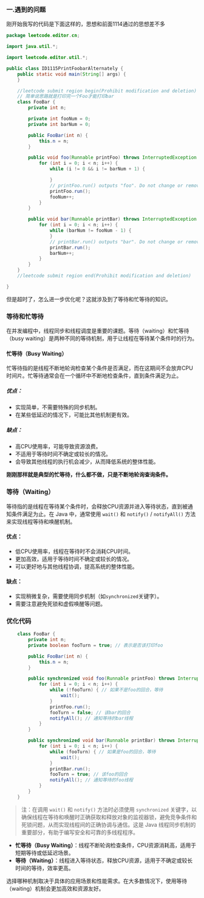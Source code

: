 ### 一.遇到的问题

刚开始我写的代码是下面这样的，思想和前面1114通过的思想差不多

```java
package leetcode.editor.cn;

import java.util.*;

import leetcode.editor.util.*;

public class ID1115PrintFoobarAlternately {
    public static void main(String[] args) {
    }

    //leetcode submit region begin(Prohibit modification and deletion)
    // 简单说思路就是打印完一个Foo才能打印bar
    class FooBar {
        private int n;

        private int fooNum = 0;
        private int barNum = 0;

        public FooBar(int n) {
            this.n = n;
        }

        public void foo(Runnable printFoo) throws InterruptedException {
            for (int i = 0; i < n; i++) {
                while (i != 0 && i != barNum + 1) {

                }
                // printFoo.run() outputs "foo". Do not change or remove this line.
                printFoo.run();
                fooNum++;
            }
        }

        public void bar(Runnable printBar) throws InterruptedException {
            for (int i = 0; i < n; i++) {
                while (barNum != fooNum - 1) {
                }
                // printBar.run() outputs "bar". Do not change or remove this line.
                printBar.run();
                barNum++;
            }
        }
    }
    //leetcode submit region end(Prohibit modification and deletion)

}

```

但是超时了，怎么进一步优化呢？这就涉及到了等待和忙等待的知识。

### 等待和忙等待

在并发编程中，线程同步和线程调度是重要的课题。等待（waiting）和忙等待（busy waiting）是两种不同的等待机制，用于让线程在等待某个条件时的行为。

#### 忙等待（Busy Waiting）

忙等待指的是线程不断地轮询检查某个条件是否满足，而在这期间不会放弃CPU时间片。忙等待通常会在一个循环中不断地检查条件，直到条件满足为止。

##### 优点：

- 实现简单，不需要特殊的同步机制。
- 在某些低延迟的情况下，可能比其他机制更有效。

##### 缺点：

- 高CPU使用率，可能导致资源浪费。
- 不适用于等待时间不确定或较长的情况。
- 会导致其他线程的执行机会减少，从而降低系统的整体性能。

**刚刚那样就是典型的忙等待，什么都不做，只是不断地轮询查询条件。**

### 等待（Waiting）

等待指的是线程在等待某个条件时，会释放CPU资源并进入等待状态，直到被通知条件满足为止。在 Java 中，通常使用 `wait()` 和 `notify()` / `notifyAll()` 方法来实现线程等待和唤醒机制。

#### 优点：

- 低CPU使用率，线程在等待时不会消耗CPU时间。
- 更加高效，适用于等待时间不确定或较长的情况。
- 可以更好地与其他线程协调，提高系统的整体性能。

#### 缺点：

- 实现稍微复杂，需要使用同步机制（如`synchronized`关键字）。
- 需要注意避免死锁和虚假唤醒等问题。

### 优化代码

```java
    class FooBar {
        private int n;
        private boolean fooTurn = true; // 表示是否该打印foo

        public FooBar(int n) {
            this.n = n;
        }

        public synchronized void foo(Runnable printFoo) throws InterruptedException {
            for (int i = 0; i < n; i++) {
                while (!fooTurn) { // 如果不是foo的回合，等待
                    wait();
                }
                printFoo.run();
                fooTurn = false; // 该bar的回合
                notifyAll(); // 通知等待的bar线程
            }
        }

        public synchronized void bar(Runnable printBar) throws InterruptedException {
            for (int i = 0; i < n; i++) {
                while (fooTurn) { // 如果是foo的回合，等待
                    wait();
                }
                printBar.run();
                fooTurn = true; // 该foo的回合
                notifyAll(); // 通知等待的foo线程
            }
        }
    }
```

> 注：在调用 `wait()` 和 `notify()` 方法时必须使用 `synchronized` 关键字，以确保线程在等待和唤醒时正确获取和释放对象的监视器锁，避免竞争条件和死锁问题，从而实现线程间的正确协调与通信。这是 Java 线程同步机制的重要部分，有助于编写安全和可靠的多线程程序。

- **忙等待（Busy Waiting）**：线程不断轮询检查条件，CPU资源消耗高，适用于短期等待或低延迟场景。
- **等待（Waiting）**：线程进入等待状态，释放CPU资源，适用于不确定或较长时间的等待，效率更高。

选择哪种机制取决于具体的应用场景和性能需求。在大多数情况下，使用等待（waiting）机制会更加高效和资源友好。